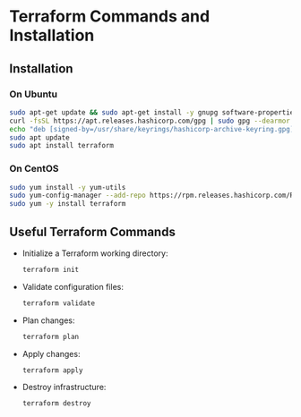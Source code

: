 # Terraform Commands and Installation

## Installation

### On Ubuntu
```bash
sudo apt-get update && sudo apt-get install -y gnupg software-properties-common curl
curl -fsSL https://apt.releases.hashicorp.com/gpg | sudo gpg --dearmor -o /usr/share/keyrings/hashicorp-archive-keyring.gpg
echo "deb [signed-by=/usr/share/keyrings/hashicorp-archive-keyring.gpg] https://apt.releases.hashicorp.com $(lsb_release -cs) main" | sudo tee /etc/apt/sources.list.d/hashicorp.list
sudo apt update
sudo apt install terraform
```

### On CentOS
```bash
sudo yum install -y yum-utils
sudo yum-config-manager --add-repo https://rpm.releases.hashicorp.com/RHEL/hashicorp.repo
sudo yum -y install terraform
```

## Useful Terraform Commands

- Initialize a Terraform working directory:
  ```bash
  terraform init
  ```

- Validate configuration files:
  ```bash
  terraform validate
  ```

- Plan changes:
  ```bash
  terraform plan
  ```

- Apply changes:
  ```bash
  terraform apply
  ```

- Destroy infrastructure:
  ```bash
  terraform destroy
